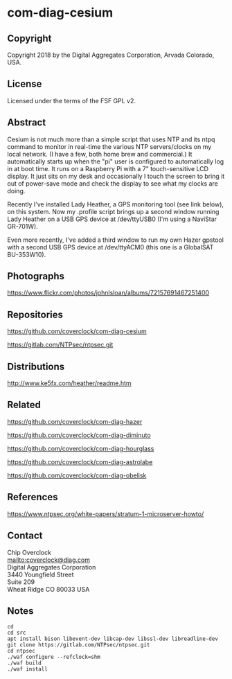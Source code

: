 # com-diag-cesium

## Copyright

Copyright 2018 by the Digital Aggregates Corporation, Arvada Colorado, USA.

## License

Licensed under the terms of the FSF GPL v2.

## Abstract

Cesium is not much more than a simple script that uses NTP and its ntpq
command to monitor in real-time the various NTP servers/clocks on my local
network. (I have a few, both home brew and commercial.)  It automatically
starts up when the "pi" user is configured to automatically log in
at boot time. It runs on a Raspberry Pi with a 7" touch-sensitive LCD
display. It just sits on my desk and occasionally I touch the screen
to bring it out of power-save mode and check the display to see what my
clocks are doing.

Recently I've installed Lady Heather, a GPS monitoring tool (see link
below), on this system. Now my .profile script brings up a second window
running Lady Heather on a USB GPS device at /dev/ttyUSB0 (I'm using a
NaviStar GR-701W).

Even more recently, I've added a third window to run my own Hazer
gpstool with a second USB GPS device at /dev/ttyACM0 (this one is a
GlobalSAT BU-353W10).

## Photographs

<https://www.flickr.com/photos/johnlsloan/albums/72157691467251400>

## Repositories

<https://github.com/coverclock/com-diag-cesium>

<https://gitlab.com/NTPsec/ntpsec.git>

## Distributions

<http://www.ke5fx.com/heather/readme.htm>

## Related

<https://github.com/coverclock/com-diag-hazer>

<https://github.com/coverclock/com-diag-diminuto>

<https://github.com/coverclock/com-diag-hourglass>

<https://github.com/coverclock/com-diag-astrolabe>

<https://github.com/coverclock/com-diag-obelisk>

## References

<https://www.ntpsec.org/white-papers/stratum-1-microserver-howto/>

## Contact

Chip Overclock    
<mailto:coverclock@diag.com>    
Digital Aggregates Corporation    
3440 Youngfield Street    
Suite 209    
Wheat Ridge CO 80033 USA    

## Notes

    cd
    cd src
    apt install bison libevent-dev libcap-dev libssl-dev libreadline-dev
    git clone https://gitlab.com/NTPsec/ntpsec.git
    cd ntpsec
    ./waf configure --refclock=shm
    ./waf build
    ./waf install
